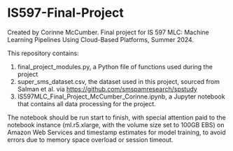 # IS597-Final-Project
Created by Corinne McCumber.
Final project for IS 597 MLC: Machine Learning Pipelines Using Cloud-Based Platforms, Summer 2024.

This repository contains:
1. final_project_modules.py, a Python file of functions used during the project
2. super_sms_dataset.csv, the dataset used in this project, sourced from Salman et al. via https://github.com/smspamresearch/spstudy
3. IS597MLC_Final_Project_McCumber_Corinne.ipynb, a Jupyter notebook that contains all data processing for the project.

The notebook should be run start to finish, with special attention paid to the notebook instance (ml.r5.xlarge, with the volume size set to 100GB EBS) on Amazon Web Services and timestamp estimates for model training, to avoid errors due to memory space overload or session timeout. 
